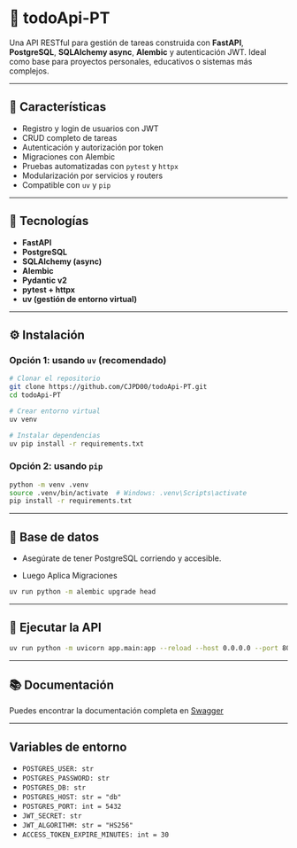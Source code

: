 # 📝 todoApi-PT

Una API RESTful para gestión de tareas construida con **FastAPI**, **PostgreSQL**, **SQLAlchemy async**, **Alembic** y autenticación JWT. Ideal como base para proyectos personales, educativos o sistemas más complejos.

---

## 🚀 Características

- Registro y login de usuarios con JWT
- CRUD completo de tareas
- Autenticación y autorización por token
- Migraciones con Alembic
- Pruebas automatizadas con `pytest` y `httpx`
- Modularización por servicios y routers
- Compatible con `uv` y `pip`

---

## 🧱 Tecnologías

- **FastAPI**  
- **PostgreSQL**  
- **SQLAlchemy (async)**  
- **Alembic**  
- **Pydantic v2**  
- **pytest + httpx**  
- **uv (gestión de entorno virtual)**

---

## ⚙️ Instalación

### Opción 1: usando `uv` (recomendado)

```bash
# Clonar el repositorio
git clone https://github.com/CJPD00/todoApi-PT.git
cd todoApi-PT

# Crear entorno virtual
uv venv

# Instalar dependencias
uv pip install -r requirements.txt

```

### Opción 2: usando `pip`

```bash
python -m venv .venv
source .venv/bin/activate  # Windows: .venv\Scripts\activate
pip install -r requirements.txt
```

---

## 💾 Base de datos

- Asegúrate de tener PostgreSQL corriendo y accesible.

- Luego Aplica Migraciones
```bash
uv run python -m alembic upgrade head
```


---

## 🚀 Ejecutar la API

```bash
uv run python -m uvicorn app.main:app --reload --host 0.0.0.0 --port 8000
```

---

## 📚 Documentación

Puedes encontrar la documentación completa en [Swagger](http://localhost:8000/docs)

---

## Variables de entorno
  - `POSTGRES_USER: str`
  - `POSTGRES_PASSWORD: str`
  - `POSTGRES_DB: str`
  - `POSTGRES_HOST: str = "db"`
  - `POSTGRES_PORT: int = 5432`
  - `JWT_SECRET: str`
  - `JWT_ALGORITHM: str = "HS256"`
  - `ACCESS_TOKEN_EXPIRE_MINUTES: int = 30`